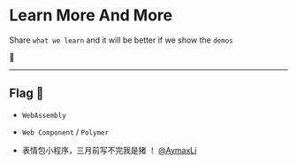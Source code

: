 # Learn More And More

Share `what we learn` and it will be better if we show the `demos`

🦍

---

## Flag :triangular_flag_on_post:

- `WebAssembly`

- `Web Component` / `Polymer`

- 表情包小程序，三月前写不完我是猪 ！ [@AymaxLi](https://github.com/AymaxLi)
